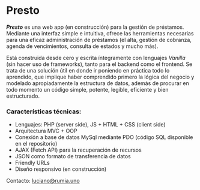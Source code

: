 # Presto
***Presto*** es una web app (en construcción) para la gestión de préstamos.
Mediante una interfaz simple e intuitiva, ofrece las herramientas necesarias para una eficaz administración de préstamos (el alta, gestión de cobranza, agenda de vencimientos, consulta de estados y mucho más).

Está construida desde cero y escrita íntegramente con lenguajes *Vanilla* (sin hacer uso de frameworks), tanto para el backend como el frontend. Se trata de una solución útil en donde ir poniendo en práctica todo lo aprendido, que implique haber comprendido primero la lógica del negocio y modelado apropiadamente la estructura de datos, además de procurar en todo momento un código simple, potente, legible, eficiente y bien estructurado.


### Características técnicas:

- Lenguajes: PHP (server side), JS + HTML + CSS (client side) 
- Arquitectura MVC + OOP
- Conexión a base de datos MySql mediante PDO (código SQL disponible en el repositorio)
- AJAX (Fetch API) para la recuperación de recursos
- JSON como formato de transferencia de datos
- Friendly URLs
- Diseño responsivo (en construcción)


Contacto: luciano@rumia.uno